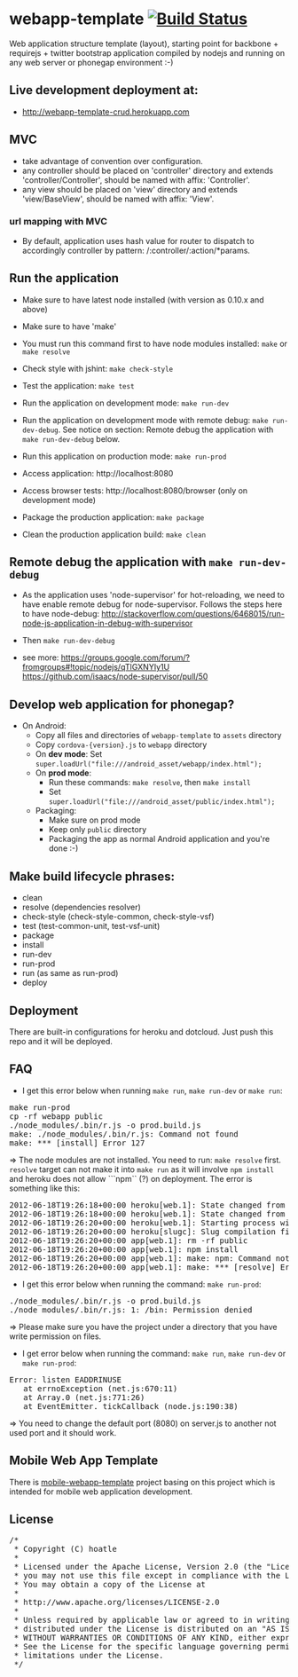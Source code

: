 # webapp-template [![Build Status](https://secure.travis-ci.org/todoconk/webapp-template-crud.png?branch=master)](http://travis-ci.org/todoconk/webapp-template-crud)

Web application structure template (layout), starting point for backbone + requirejs + twitter bootstrap application compiled by nodejs and running on any web server or phonegap environment :-)

## Live development deployment at:
* http://webapp-template-crud.herokuapp.com

## MVC
+ take advantage of convention over configuration.
+ any controller should be placed on 'controller' directory and extends 'controller/Controller', should be named with affix: 'Controller'.
+ any view should be placed on 'view' directory and extends 'view/BaseView', should be named with affix: 'View'.

### url mapping with MVC
+ By default, application uses hash value for router to dispatch to accordingly controller by pattern: /:controller/:action/*params.

## Run the application

+ Make sure to have latest node installed (with version as 0.10.x and above)
+ Make sure to have 'make'

+ You must run this command first to have node modules installed: ```make``` or ```make resolve```

+ Check style with jshint: ```make check-style```

+ Test the application: ```make test```

+ Run the application on development mode: ```make run-dev```

+ Run the application on development mode with remote debug: ```make run-dev-debug```. See notice
 on section: Remote debug the application with ```make run-dev-debug``` below.

+ Run this application on production mode: ```make run-prod```

+ Access application: http://localhost:8080

+ Access browser tests: http://localhost:8080/browser (only on development mode)

+ Package the production application: ```make package```

+ Clean the production application build: ```make clean```

## Remote debug the application with ```make run-dev-debug```

+ As the application uses 'node-supervisor' for hot-reloading, we need to have enable remote debug
for node-supervisor. Follows the steps here to have node-debug:
http://stackoverflow.com/questions/6468015/run-node-js-application-in-debug-with-supervisor

+ Then ```make run-dev-debug```

+ see more:
https://groups.google.com/forum/?fromgroups#!topic/nodejs/qTlGXNYIy1U
https://github.com/isaacs/node-supervisor/pull/50

## Develop web application for phonegap?
* On Android:
  * Copy all files and directories of ```webapp-template``` to ```assets``` directory
  * Copy ```cordova-{version}.js``` to ```webapp``` directory
  * On **dev mode**: Set ```super.loadUrl("file:///android_asset/webapp/index.html");```
  * On **prod mode**:
      * Run these commands: ```make resolve```, then ```make install```
      * Set ```super.loadUrl("file:///android_asset/public/index.html");```
  * Packaging:
      * Make sure on prod mode
      * Keep only ```public``` directory
      * Packaging the app as normal Android application and you're done :-)

## Make build lifecycle phrases:

+ clean
+ resolve (dependencies resolver)
+ check-style (check-style-common, check-style-vsf)
+ test (test-common-unit, test-vsf-unit)
+ package
+ install
+ run-dev
+ run-prod
+ run (as same as run-prod)
+ deploy

## Deployment

There are built-in configurations for heroku and dotcloud. Just push this repo and it will be deployed.

## FAQ

+ I get this error below when running ```make run```, ```make run-dev``` or ```make run```:
<pre>
make run-prod
cp -rf webapp public
./node_modules/.bin/r.js -o prod.build.js
make: ./node_modules/.bin/r.js: Command not found
make: *** [install] Error 127
</pre>

=> The node modules are not installed. You need to run: ```make resolve``` first. ```resolve``` target can not make it into ```make run```
as it will involve ```npm install``` and heroku does not allow ```npm`` (?) on deployment. The error is something like this:
<pre>
2012-06-18T19:26:18+00:00 heroku[web.1]: State changed from crashed to created
2012-06-18T19:26:18+00:00 heroku[web.1]: State changed from created to starting
2012-06-18T19:26:20+00:00 heroku[web.1]: Starting process with command `make run`
2012-06-18T19:26:20+00:00 heroku[slugc]: Slug compilation finished
2012-06-18T19:26:20+00:00 app[web.1]: rm -rf public
2012-06-18T19:26:20+00:00 app[web.1]: npm install
2012-06-18T19:26:20+00:00 app[web.1]: make: npm: Command not found
2012-06-18T19:26:20+00:00 app[web.1]: make: *** [resolve] Error 12
</pre>

+ I get this error below when running the command: ```make run-prod```:
<pre>
./node_modules/.bin/r.js -o prod.build.js
./node_modules/.bin/r.js: 1: /bin: Permission denied
</pre>

=> Please make sure you have the project under a directory that you have write permission on files.

+ I get error below when running the command: ```make run```, ```make run-dev``` or ```make run-prod```:
<pre>
Error: listen EADDRINUSE
   at errnoException (net.js:670:11)
   at Array.0 (net.js:771:26)
   at EventEmitter._tickCallback (node.js:190:38)
</pre>

=> You need to change the default port (8080) on server.js to another not used port and it should work.

## Mobile Web App Template
There is [mobile-webapp-template](https://github.com/hoatle/mobile-webapp-template) project basing
on this project which is intended for mobile web application development.

## License
<pre>
/*
 * Copyright (C) hoatle
 *
 * Licensed under the Apache License, Version 2.0 (the "License");
 * you may not use this file except in compliance with the License.
 * You may obtain a copy of the License at
 *
 * http://www.apache.org/licenses/LICENSE-2.0
 *
 * Unless required by applicable law or agreed to in writing, software
 * distributed under the License is distributed on an "AS IS" BASIS,
 * WITHOUT WARRANTIES OR CONDITIONS OF ANY KIND, either express or implied.
 * See the License for the specific language governing permissions and
 * limitations under the License.
 */
</pre>

